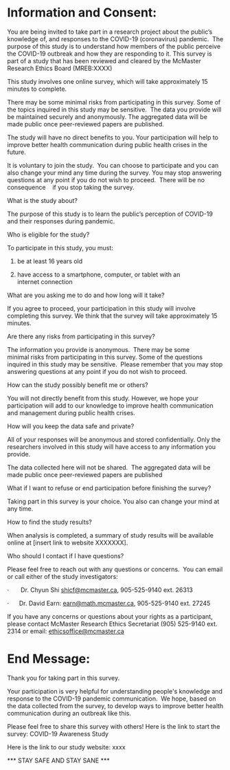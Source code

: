 # Information and Consent:

You are being invited to take part in a research project about the public’s knowledge of, and responses to the COVID-19 (coronavirus) pandemic.  The purpose of this study is to understand how members of the public perceive the COVID-19 outbreak and how they are responding to it. This survey is part of a study that has been reviewed and cleared by the McMaster Research Ethics Board (MREB:XXXX)



This study involves one online survey, which will take approximately 15 minutes to complete.

There may be some minimal risks from participating in this survey. Some of the topics inquired in this study may be sensitive.  The data you provide will be maintained securely and anonymously. The aggregated data will be made public once peer-reviewed papers are published.

The study will have no direct benefits to you. Your participation will help to improve better health communication during public health crises in the future.



It is voluntary to join the study.  You can choose to participate and you can also change your mind any time during the survey. You may stop answering questions at any point if you do not wish to proceed.  There will be no consequence    if you stop taking the survey.



What is the study about? 

The purpose of this study is to learn the public’s perception of COVID-19 and their responses during pandemic.



Who is eligible for the study?

To participate in this study, you must:

1) be at least 16 years old

2) have access to a smartphone, computer, or tablet with an internet connection



What are you asking me to do and how long will it take?

If you agree to proceed, your participation in this study will involve completing this survey. We think that the survey will take approximately 15 minutes.



Are there any risks from participating in this survey? 

The information you provide is anonymous.  There may be some minimal risks from participating in this survey. Some of the questions inquired in this study may be sensitive.  Please remember that you may stop answering questions at any point if you do not wish to proceed.



How can the study possibly benefit me or others?

You will not directly benefit from this study. However, we hope your participation will add to our knowledge to improve health communication and management during public health crises.



How will you keep the data safe and private?

All of your responses will be anonymous and stored confidentially. Only the researchers involved in this study will have access to any information you provide.

The data collected here will not be shared.  The aggregated data will be made public once peer-reviewed papers are published



What if I want to refuse or end participation before finishing the survey?

Taking part in this survey is your choice. You also can change your mind at any time.



How to find the study results?

When analysis is completed, a summary of study results will be available online at [insert link to website XXXXXXX]. 



Who should I contact if I have questions?

Please feel free to reach out with any questions or concerns.  You can email or call either of the study investigators:

·       Dr. Chyun Shi shicf@mcmaster.ca, 905-525-9140 ext. 26313

·      Dr. David Earn: earn@math.mcmaster.ca, 905-525-9140 ext. 27245


If you have any concerns or questions about your rights as a participant, please contact McMaster Research Ethics Secretariat (905) 525-9140 ext. 2314 or email: ethicsoffice@mcmaster.ca

# End Message:

Thank you for taking part in this survey.


Your participation is very helpful for understanding people's knowledge and response to the COVID-19 pandemic communication.  We hope, based on the data collected from the survey, to develop ways to improve better health communication during an outbreak like this.

Please feel free to share this survey with others!
Here is the link to start the survey: COVID-19 Awareness Study

Here is the link to our study website: xxxx

*** STAY SAFE AND STAY SANE ***


